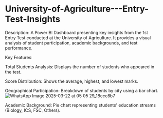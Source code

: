 # University-of-Agriculture---Entry-Test-Insights
Description:
A Power BI Dashboard presenting key insights from the 1st Entry Test conducted at the University of Agriculture. It provides a visual analysis of student participation, academic backgrounds, and test performance.

Key Features:

Total Students Analysis: Displays the number of students who appeared in the test.

Score Distribution: Shows the average, highest, and lowest marks.

Geographical Participation: Breakdown of students by city using a bar chart.
![WhatsApp Image 2025-03-22 at 05 05 29_18cce8b7](https://github.com/user-attachments/assets/2b4674b3-8d5a-456d-93ef-69e94cfe90c2)


Academic Background: Pie chart representing students' education streams (Biology, ICS, FSC, Others).

